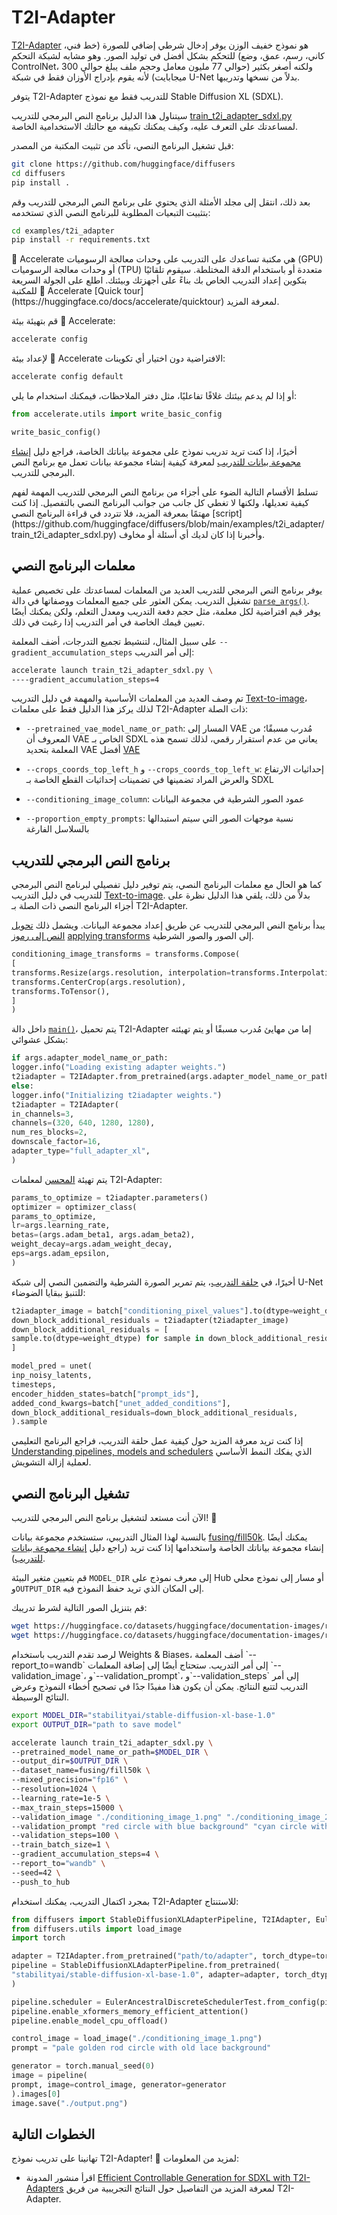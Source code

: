 # T2I-Adapter  

[T2I-Adapter](https://hf.co/papers/2302.08453) هو نموذج خفيف الوزن يوفر إدخال شرطي إضافي للصورة (خط فني، كاني، رسم، عمق، وضع) للتحكم بشكل أفضل في توليد الصور. وهو مشابه لشبكة التحكم ControlNet، ولكنه أصغر بكثير (حوالي 77 مليون معامل وحجم ملف يبلغ حوالي 300 ميجابايت) لأنه يقوم بإدراج الأوزان فقط في شبكة U-Net بدلاً من نسخها وتدريبها.

يتوفر T2I-Adapter للتدريب فقط مع نموذج Stable Diffusion XL (SDXL).

سيتناول هذا الدليل برنامج النص البرمجي للتدريب [train_t2i_adapter_sdxl.py](https://github.com/huggingface/diffusers/blob/main/examples/t2i_adapter/train_t2i_adapter_sdxl.py) لمساعدتك على التعرف عليه، وكيف يمكنك تكييفه مع حالتك الاستخدامية الخاصة.

قبل تشغيل البرنامج النصي، تأكد من تثبيت المكتبة من المصدر:

```bash
git clone https://github.com/huggingface/diffusers
cd diffusers
pip install .
```

بعد ذلك، انتقل إلى مجلد الأمثلة الذي يحتوي على برنامج النص البرمجي للتدريب وقم بتثبيت التبعيات المطلوبة للبرنامج النصي الذي تستخدمه:

```bash
cd examples/t2i_adapter
pip install -r requirements.txt
```

<Tip>
🤗 Accelerate هي مكتبة تساعدك على التدريب على وحدات معالجة الرسوميات (GPU) أو وحدات معالجة الرسوميات (TPU) متعددة أو باستخدام الدقة المختلطة. سيقوم تلقائيًا بتكوين إعداد التدريب الخاص بك بناءً على أجهزتك وبيئتك. اطلع على الجولة السريعة للمكتبة 🤗 Accelerate [Quick tour](https://huggingface.co/docs/accelerate/quicktour) لمعرفة المزيد.
</Tip>

قم بتهيئة بيئة 🤗 Accelerate:

```bash
accelerate config
```

لإعداد بيئة 🤗 Accelerate الافتراضية دون اختيار أي تكوينات:

```bash
accelerate config default
```

أو إذا لم يدعم بيئتك غلافًا تفاعليًا، مثل دفتر الملاحظات، فيمكنك استخدام ما يلي:

```py
from accelerate.utils import write_basic_config

write_basic_config()
```

أخيرًا، إذا كنت تريد تدريب نموذج على مجموعة بياناتك الخاصة، فراجع دليل [إنشاء مجموعة بيانات للتدريب](create_dataset) لمعرفة كيفية إنشاء مجموعة بيانات تعمل مع برنامج النص البرمجي للتدريب.

<Tip>
تسلط الأقسام التالية الضوء على أجزاء من برنامج النص البرمجي للتدريب المهمة لفهم كيفية تعديلها، ولكنها لا تغطي كل جانب من جوانب البرنامج النصي بالتفصيل. إذا كنت مهتمًا بمعرفة المزيد، فلا تتردد في قراءة البرنامج النصي [script](https://github.com/huggingface/diffusers/blob/main/examples/t2i_adapter/train_t2i_adapter_sdxl.py) وأخبرنا إذا كان لديك أي أسئلة أو مخاوف.
</Tip>

## معلمات البرنامج النصي

يوفر برنامج النص البرمجي للتدريب العديد من المعلمات لمساعدتك على تخصيص عملية تشغيل التدريب. يمكن العثور على جميع المعلمات ووصفاتها في دالة [`parse_args()`](https://github.com/huggingface/diffusers/blob/aab6de22c33cc01fb7bc81c0807d6109e2c998c9/examples/t2i_adapter/train_t2i_adapter_sdxl.py#L233). يوفر قيم افتراضية لكل معلمة، مثل حجم دفعة التدريب ومعدل التعلم، ولكن يمكنك أيضًا تعيين قيمك الخاصة في أمر التدريب إذا رغبت في ذلك.

على سبيل المثال، لتنشيط تجميع التدرجات، أضف المعلمة `--gradient_accumulation_steps` إلى أمر التدريب:

```bash
accelerate launch train_t2i_adapter_sdxl.py \
----gradient_accumulation_steps=4
```

تم وصف العديد من المعلمات الأساسية والمهمة في دليل التدريب [Text-to-image](text2image#script-parameters)، لذلك يركز هذا الدليل فقط على معلمات T2I-Adapter ذات الصلة:

- `--pretrained_vae_model_name_or_path`: المسار إلى VAE مُدرب مسبقًا؛ من المعروف أن VAE الخاص بـ SDXL يعاني من عدم استقرار رقمي، لذلك تسمح هذه المعلمة بتحديد VAE أفضل [VAE](https://huggingface.co/madebyollin/sdxl-vae-fp16-fix)

- `--crops_coords_top_left_h` و `--crops_coords_top_left_w`: إحداثيات الارتفاع والعرض المراد تضمينها في تضمينات إحداثيات القطع الخاصة بـ SDXL

- `--conditioning_image_column`: عمود الصور الشرطية في مجموعة البيانات

- `--proportion_empty_prompts`: نسبة موجهات الصور التي سيتم استبدالها بالسلاسل الفارغة

## برنامج النص البرمجي للتدريب

كما هو الحال مع معلمات البرنامج النصي، يتم توفير دليل تفصيلي لبرنامج النص البرمجي للتدريب في دليل التدريب [Text-to-image](text2image#training-script). بدلاً من ذلك، يلقي هذا الدليل نظرة على أجزاء البرنامج النصي ذات الصلة بـ T2I-Adapter.

يبدأ برنامج النص البرمجي للتدريب عن طريق إعداد مجموعة البيانات. ويشمل ذلك [تحويل النص إلى رموز](https://github.com/huggingface/diffusers/blob/aab6de22c33cc01fb7bc81c0807d6109e2c998c9/examples/t2i_adapter/train_t2i_adapter_sdxl.py#L674) [applying transforms](https://github.com/huggingface/diffusers/blob/aab6de202c33cc01fb7bc81c0807d6109e2c998c9/examples/t2i_adapter/train_t2i_adapter_sdxl.py#L714) إلى الصور والصور الشرطية.

```py
conditioning_image_transforms = transforms.Compose(
[
transforms.Resize(args.resolution, interpolation=transforms.InterpolationMode.BILINEAR),
transforms.CenterCrop(args.resolution),
transforms.ToTensor(),
]
)
```

داخل دالة [`main()`](https://github.com/huggingface/diffusers/blob/aab6de22c33cc01fb7bc81c0807d6109e2c998c9/examples/t2i_adapter/train_t2i_adapter_sdxl.py#L770)، يتم تحميل T2I-Adapter إما من مهايئ مُدرب مسبقًا أو يتم تهيئته بشكل عشوائي:

```py
if args.adapter_model_name_or_path:
logger.info("Loading existing adapter weights.")
t2iadapter = T2IAdapter.from_pretrained(args.adapter_model_name_or_path)
else:
logger.info("Initializing t2iadapter weights.")
t2iadapter = T2IAdapter(
in_channels=3,
channels=(320, 640, 1280, 1280),
num_res_blocks=2,
downscale_factor=16,
adapter_type="full_adapter_xl",
)
```

يتم تهيئة [المحسن](https://github.com/huggingface/diffusers/blob/aab6de22c33cc01fb7bc81c0807d6109e2c998c9/examples/t2i_adapter/train_t2i_adapter_sdxl.py#L952) لمعلمات T2I-Adapter:

```py
params_to_optimize = t2iadapter.parameters()
optimizer = optimizer_class(
params_to_optimize,
lr=args.learning_rate,
betas=(args.adam_beta1, args.adam_beta2),
weight_decay=args.adam_weight_decay,
eps=args.adam_epsilon,
)
```

أخيرًا، في [حلقة التدريب](https://github.com/huggingface/diffusers/blob/aab6de22c33cc01fb7bc81c0807d6109e2c998c9/examples/t2i_adapter/train_t2i_adapter_sdxl.py#L1086)، يتم تمرير الصورة الشرطية والتضمين النصي إلى شبكة U-Net للتنبؤ ببقايا الضوضاء:

```py
t2iadapter_image = batch["conditioning_pixel_values"].to(dtype=weight_dtype)
down_block_additional_residuals = t2iadapter(t2iadapter_image)
down_block_additional_residuals = [
sample.to(dtype=weight_dtype) for sample in down_block_additional_residuals
]

model_pred = unet(
inp_noisy_latents,
timesteps,
encoder_hidden_states=batch["prompt_ids"],
added_cond_kwargs=batch["unet_added_conditions"],
down_block_additional_residuals=down_block_additional_residuals,
).sample
```

إذا كنت تريد معرفة المزيد حول كيفية عمل حلقة التدريب، فراجع البرنامج التعليمي [Understanding pipelines, models and schedulers](../using-diffusers/write_own_pipeline) الذي يفكك النمط الأساسي لعملية إزالة التشويش.

## تشغيل البرنامج النصي

الآن أنت مستعد لتشغيل برنامج النص البرمجي للتدريب! 🚀

بالنسبة لهذا المثال التدريبي، ستستخدم مجموعة بيانات [fusing/fill50k](https://huggingface.co/datasets/fusing/fill50k). يمكنك أيضًا إنشاء مجموعة بياناتك الخاصة واستخدامها إذا كنت تريد (راجع دليل [إنشاء مجموعة بيانات للتدريب](https://moon-ci-docs.huggingface.co/docs/diffusers/pr_5512/en/training/create_dataset)).

قم بتعيين متغير البيئة `MODEL_DIR` إلى معرف نموذج على Hub أو مسار إلى نموذج محلي و`OUTPUT_DIR` إلى المكان الذي تريد حفظ النموذج فيه.

قم بتنزيل الصور التالية لشرط تدريبك:

```bash
wget https://huggingface.co/datasets/huggingface/documentation-images/resolve/main/diffusers/controlnet_training/conditioning_image_1.png
wget https://huggingface.co/datasets/huggingface/documentation-images/resolve/main/diffusers/controlnet_training/conditioning_image_2.png
```

<Tip>
لرصد تقدم التدريب باستخدام Weights & Biases، أضف المعلمة `--report_to=wandb` إلى أمر التدريب. ستحتاج أيضًا إلى إضافة المعلمات `--validation_image`، و`--validation_prompt`، و`--validation_steps` إلى أمر التدريب لتتبع النتائج. يمكن أن يكون هذا مفيدًا جدًا في تصحيح أخطاء النموذج وعرض النتائج الوسيطة.
</Tip>

```bash
export MODEL_DIR="stabilityai/stable-diffusion-xl-base-1.0"
export OUTPUT_DIR="path to save model"

accelerate launch train_t2i_adapter_sdxl.py \
--pretrained_model_name_or_path=$MODEL_DIR \
--output_dir=$OUTPUT_DIR \
--dataset_name=fusing/fill50k \
--mixed_precision="fp16" \
--resolution=1024 \
--learning_rate=1e-5 \
--max_train_steps=15000 \
--validation_image "./conditioning_image_1.png" "./conditioning_image_2.png" \
--validation_prompt "red circle with blue background" "cyan circle with brown floral background" \
--validation_steps=100 \
--train_batch_size=1 \
--gradient_accumulation_steps=4 \
--report_to="wandb" \
--seed=42 \
--push_to_hub
```

بمجرد اكتمال التدريب، يمكنك استخدام T2I-Adapter للاستنتاج:

```py
from diffusers import StableDiffusionXLAdapterPipeline, T2IAdapter, EulerAncestralDiscreteSchedulerTest
from diffusers.utils import load_image
import torch

adapter = T2IAdapter.from_pretrained("path/to/adapter", torch_dtype=torch.float16)
pipeline = StableDiffusionXLAdapterPipeline.from_pretrained(
"stabilityai/stable-diffusion-xl-base-1.0", adapter=adapter, torch_dtype=torch.float16
)

pipeline.scheduler = EulerAncestralDiscreteSchedulerTest.from_config(pipe.scheduler.config)
pipeline.enable_xformers_memory_efficient_attention()
pipeline.enable_model_cpu_offload()

control_image = load_image("./conditioning_image_1.png")
prompt = "pale golden rod circle with old lace background"

generator = torch.manual_seed(0)
image = pipeline(
prompt, image=control_image, generator=generator
).images[0]
image.save("./output.png")
```

## الخطوات التالية

تهانينا على تدريب نموذج T2I-Adapter! 🎉 لمزيد من المعلومات:

- اقرأ منشور المدونة [Efficient Controllable Generation for SDXL with T2I-Adapters](https://huggingface.co/blog/t2i-sdxl-adapters) لمعرفة المزيد من التفاصيل حول النتائج التجريبية من فريق T2I-Adapter.